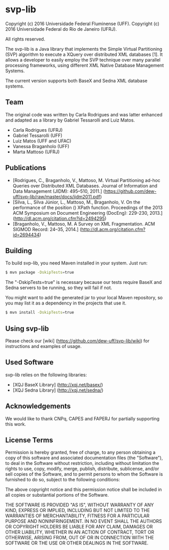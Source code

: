 svp-lib
==========

Copyright (c) 2016 Universidade Federal Fluminense (UFF).
Copyright (c) 2016 Universidade Federal do Rio de Janeiro (UFRJ).

All rights reserved.

The svp-lib is a Java library that implements the Simple Virtual Partitioning (SVP) algorithm to execute a XQuery over distributed XML databases [1]. It allows a developer to easily employ the SVP technique over many parallel processing frameworks, using different XML Native Database Management Systems.

The current version supports both BaseX and Sedna XML database systems.

Team
----

The original code was written by Carla Rodrigues and was latter enhanced and adapted as a library by Gabriel Tessarolli and Luiz Matos.

* Carla Rodrigues (UFRJ)
* Gabriel Tessarolli (UFF)
* Luiz Matos (UFF and UFAC)
* Vanessa Braganholo (UFF)
* Marta Mattoso (UFRJ)

Publications
------------

* [Rodrigues, C., Braganholo, V., Mattoso, M. Virtual Partitioning ad-hoc Queries over Distributed XML Databases. Journal of Information and Data Management (JIDM): 495–510, 2011.] (https://github.com/dew-uff/svp-lib/raw/master/docs/jidm2011.pdf)
* [Silva, L., Silva Júnior, L., Mattoso, M., Braganholo, V. On the performance of the position () XPath function. Proceedings of the 2013 ACM Symposium on Document Engineering (DocEng): 229-230, 2013.] (http://dl.acm.org/citation.cfm?id=2494295)
* [Braganholo, V., Mattoso, M. A Survey on XML Fragmentation. ACM SIGMOD Record: 24–35, 2014.] (http://dl.acm.org/citation.cfm?id=2694434)

Building
--------

To build svp-lib, you need Maven installed in your system. Just run:

```bash
$ mvn package -DskipTests=true
```

The "-DskipTests=true" is necessary because our tests require BaseX and Sedna servers to be running, so they will fail if not.

You might want to add the generated jar to your local Maven repository, so you may list it as a dependency in the projects that use it. 

```bash
$ mvn install -DskipTests=true
```

Using svp-lib
-------------

Please check our [wiki] (https://github.com/dew-uff/svp-lib/wiki) for instructions and examples of usage. 


Used Software
-------------

svp-lib relies on the following libraries:

* [XQJ BaseX Library] (http://xqj.net/basex/)
* [XQJ Sedna Library] (http://xqj.net/sedna/)

Acknowledgements
----------------

We would like to thank CNPq, CAPES and FAPERJ for partially supporting this work.

License Terms
-------------

Permission is hereby granted, free of charge, to any person obtaining a copy of
this software and associated documentation files (the "Software"), to deal in
the Software without restriction, including without limitation the rights to
use, copy, modify, merge, publish, distribute, sublicense, and/or sell copies of
the Software, and to permit persons to whom the Software is furnished to do so,
subject to the following conditions:

The above copyright notice and this permission notice shall be included in all
copies or substantial portions of the Software.

THE SOFTWARE IS PROVIDED "AS IS", WITHOUT WARRANTY OF ANY KIND, EXPRESS OR
IMPLIED, INCLUDING BUT NOT LIMITED TO THE WARRANTIES OF MERCHANTABILITY, FITNESS
FOR A PARTICULAR PURPOSE AND NONINFRINGEMENT. IN NO EVENT SHALL THE AUTHORS OR
COPYRIGHT HOLDERS BE LIABLE FOR ANY CLAIM, DAMAGES OR OTHER LIABILITY, WHETHER
IN AN ACTION OF CONTRACT, TORT OR OTHERWISE, ARISING FROM, OUT OF OR IN
CONNECTION WITH THE SOFTWARE OR THE USE OR OTHER DEALINGS IN THE SOFTWARE.
